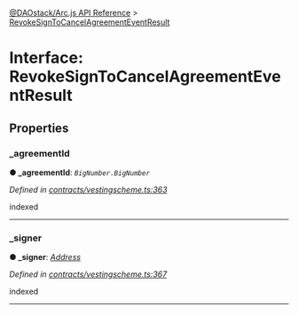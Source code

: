 [@DAOstack/Arc.js API Reference](../README.md) > [RevokeSignToCancelAgreementEventResult](../interfaces/revokesigntocancelagreementeventresult.md)



# Interface: RevokeSignToCancelAgreementEventResult


## Properties
<a id="_agreementid"></a>

###  _agreementId

**●  _agreementId**:  *`BigNumber.BigNumber`* 

*Defined in [contracts/vestingscheme.ts:363](https://github.com/daostack/arc.js/blob/0fff6d4/lib/contracts/vestingscheme.ts#L363)*



indexed




___

<a id="_signer"></a>

###  _signer

**●  _signer**:  *[Address](../#address)* 

*Defined in [contracts/vestingscheme.ts:367](https://github.com/daostack/arc.js/blob/0fff6d4/lib/contracts/vestingscheme.ts#L367)*



indexed




___


